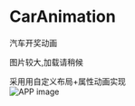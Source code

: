 # CarAnimation
汽车开奖动画

图片较大,加载请稍候

采用用自定义布局+属性动画实现\
![APP image](https://github.com/xiong955/CarAnimation/blob/master/image/Animation.gif)
